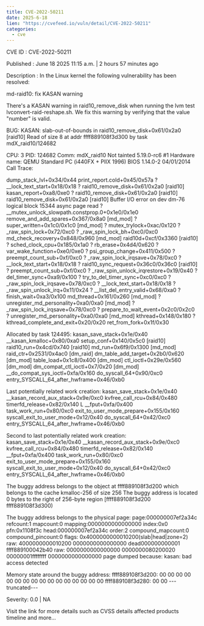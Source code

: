 ```yaml
---
title: CVE-2022-50211
date: 2025-6-18
lien: "https://cvefeed.io/vuln/detail/CVE-2022-50211"
categories:
  - cve
---
```


CVE ID : CVE-2022-50211

Published :  June 18
2025
11:15 a.m. | 2 hours
57 minutes ago

Description : In the Linux kernel
the following vulnerability has been resolved:

md-raid10: fix KASAN warning

There's a KASAN warning in raid10_remove_disk when running the lvm
test lvconvert-raid-reshape.sh. We fix this warning by verifying that the
value "number" is valid.

BUG: KASAN: slab-out-of-bounds in raid10_remove_disk+0x61/0x2a0 [raid10]
Read of size 8 at addr ffff889108f3d300 by task mdX_raid10/124682

CPU: 3 PID: 124682 Comm: mdX_raid10 Not tainted 5.19.0-rc6 #1
Hardware name: QEMU Standard PC (i440FX + PIIX
1996)
BIOS 1.14.0-2 04/01/2014
Call Trace:
 
 dump_stack_lvl+0x34/0x44
 print_report.cold+0x45/0x57a
 ? __lock_text_start+0x18/0x18
 ? raid10_remove_disk+0x61/0x2a0 [raid10]
 kasan_report+0xa8/0xe0
 ? raid10_remove_disk+0x61/0x2a0 [raid10]
 raid10_remove_disk+0x61/0x2a0 [raid10]
Buffer I/O error on dev dm-76
logical block 15344
async page read
 ? __mutex_unlock_slowpath.constprop.0+0x1e0/0x1e0
 remove_and_add_spares+0x367/0x8a0 [md_mod]
 ? super_written+0x1c0/0x1c0 [md_mod]
 ? mutex_trylock+0xac/0x120
 ? _raw_spin_lock+0x72/0xc0
 ? _raw_spin_lock_bh+0xc0/0xc0
 md_check_recovery+0x848/0x960 [md_mod]
 raid10d+0xcf/0x3360 [raid10]
 ? sched_clock_cpu+0x185/0x1a0
 ? rb_erase+0x4d4/0x620
 ? var_wake_function+0xe0/0xe0
 ? psi_group_change+0x411/0x500
 ? preempt_count_sub+0xf/0xc0
 ? _raw_spin_lock_irqsave+0x78/0xc0
 ? __lock_text_start+0x18/0x18
 ? raid10_sync_request+0x36c0/0x36c0 [raid10]
 ? preempt_count_sub+0xf/0xc0
 ? _raw_spin_unlock_irqrestore+0x19/0x40
 ? del_timer_sync+0xa9/0x100
 ? try_to_del_timer_sync+0xc0/0xc0
 ? _raw_spin_lock_irqsave+0x78/0xc0
 ? __lock_text_start+0x18/0x18
 ? _raw_spin_unlock_irq+0x11/0x24
 ? __list_del_entry_valid+0x68/0xa0
 ? finish_wait+0xa3/0x100
 md_thread+0x161/0x260 [md_mod]
 ? unregister_md_personality+0xa0/0xa0 [md_mod]
 ? _raw_spin_lock_irqsave+0x78/0xc0
 ? prepare_to_wait_event+0x2c0/0x2c0
 ? unregister_md_personality+0xa0/0xa0 [md_mod]
 kthread+0x148/0x180
 ? kthread_complete_and_exit+0x20/0x20
 ret_from_fork+0x1f/0x30
 

Allocated by task 124495:
 kasan_save_stack+0x1e/0x40
 __kasan_kmalloc+0x80/0xa0
 setup_conf+0x140/0x5c0 [raid10]
 raid10_run+0x4cd/0x740 [raid10]
 md_run+0x6f9/0x1300 [md_mod]
 raid_ctr+0x2531/0x4ac0 [dm_raid]
 dm_table_add_target+0x2b0/0x620 [dm_mod]
 table_load+0x1c8/0x400 [dm_mod]
 ctl_ioctl+0x29e/0x560 [dm_mod]
 dm_compat_ctl_ioctl+0x7/0x20 [dm_mod]
 __do_compat_sys_ioctl+0xfa/0x160
 do_syscall_64+0x90/0xc0
 entry_SYSCALL_64_after_hwframe+0x46/0xb0

Last potentially related work creation:
 kasan_save_stack+0x1e/0x40
 __kasan_record_aux_stack+0x9e/0xc0
 kvfree_call_rcu+0x84/0x480
 timerfd_release+0x82/0x140
L __fput+0xfa/0x400
 task_work_run+0x80/0xc0
 exit_to_user_mode_prepare+0x155/0x160
 syscall_exit_to_user_mode+0x12/0x40
 do_syscall_64+0x42/0xc0
 entry_SYSCALL_64_after_hwframe+0x46/0xb0

Second to last potentially related work creation:
 kasan_save_stack+0x1e/0x40
 __kasan_record_aux_stack+0x9e/0xc0
 kvfree_call_rcu+0x84/0x480
 timerfd_release+0x82/0x140
 __fput+0xfa/0x400
 task_work_run+0x80/0xc0
 exit_to_user_mode_prepare+0x155/0x160
 syscall_exit_to_user_mode+0x12/0x40
 do_syscall_64+0x42/0xc0
 entry_SYSCALL_64_after_hwframe+0x46/0xb0

The buggy address belongs to the object at ffff889108f3d200
 which belongs to the cache kmalloc-256 of size 256
The buggy address is located 0 bytes to the right of
 256-byte region [ffff889108f3d200
ffff889108f3d300)

The buggy address belongs to the physical page:
page:000000007ef2a34c refcount:1 mapcount:0 mapping:0000000000000000 index:0x0 pfn:0x1108f3c
head:000000007ef2a34c order:2 compound_mapcount:0 compound_pincount:0
flags: 0x4000000000010200(slab|head|zone=2)
raw: 4000000000010200 0000000000000000 dead000000000001 ffff889100042b40
raw: 0000000000000000 0000000080200020 00000001ffffffff 0000000000000000
page dumped because: kasan: bad access detected

Memory state around the buggy address:
 ffff889108f3d200: 00 00 00 00 00 00 00 00 00 00 00 00 00 00 00 00
 ffff889108f3d280: 00 00
---truncated---

Severity: 0.0 | NA

Visit the link for more details
such as CVSS details
affected products
timeline
and more...
